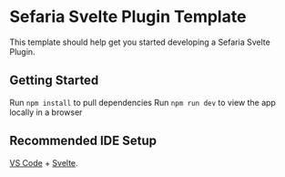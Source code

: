 # Sefaria Svelte Plugin Template

This template should help get you started developing a Sefaria Svelte Plugin.

## Getting Started

Run `npm install` to pull dependencies
Run `npm run dev` to view the app locally in a browser


## Recommended IDE Setup

[VS Code](https://code.visualstudio.com/) + [Svelte](https://marketplace.visualstudio.com/items?itemName=svelte.svelte-vscode).